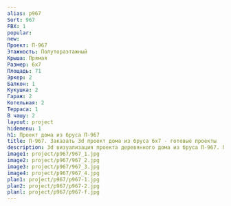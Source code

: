 ```yaml
---
alias: p967
Sort: 967
FBX: 1
popular: 
new: 
Проект: П-967
Этажность: Полутораэтажный
Крыша: Прямая
Размер: 6х7
Площадь: 71
Эркер: 2
Балкон: 1
Кукушка: 2
Гараж: 2
Котельная: 2
Терраса: 1
В чашу: 2
layout: project
hidemenu: 1
h1: Проект дома из бруса П-967
title: П-967. Заказать 3d проект дома из бруса 6х7 - готовые проекты
description: 3d визуализация проекта деревянного дома из бруса П-967. Площадь 71 м2, размер 6х7. Вы можете внести любые изменения в проект.
image1: project/p967/967_1.jpg
image2: project/p967/967_2.jpg
image3: project/p967/967_3.jpg
image4: project/p967/967_4.jpg
plan1: project/p967/p967-1.jpg
plan2: project/p967/p967-2.jpg
planl: project/p967/p967-f.jpg
---
```

